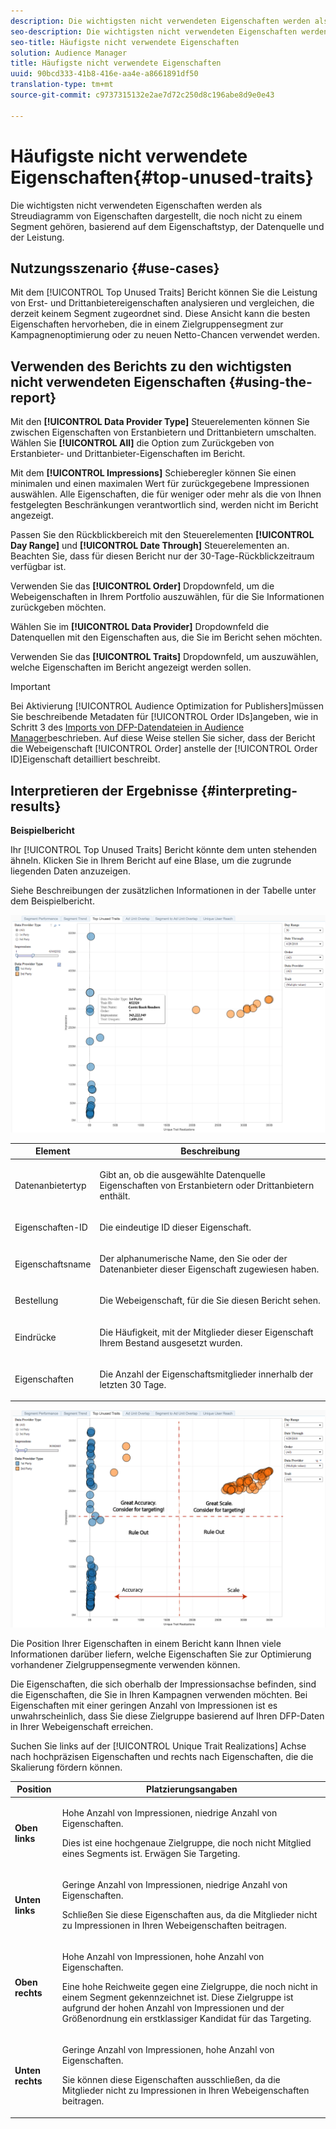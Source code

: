 ```yaml
---
description: Die wichtigsten nicht verwendeten Eigenschaften werden als Streudiagramm von Eigenschaften dargestellt, die noch nicht zu einem Segment gehören, basierend auf dem Eigenschaftstyp, der Datenquelle und der Leistung.
seo-description: Die wichtigsten nicht verwendeten Eigenschaften werden als Streudiagramm von Eigenschaften dargestellt, die noch nicht zu einem Segment gehören, basierend auf dem Eigenschaftstyp, der Datenquelle und der Leistung.
seo-title: Häufigste nicht verwendete Eigenschaften
solution: Audience Manager
title: Häufigste nicht verwendete Eigenschaften
uuid: 90bcd333-41b8-416e-aa4e-a8661891df50
translation-type: tm+mt
source-git-commit: c9737315132e2ae7d72c250d8c196abe8d9e0e43

---
```



# Häufigste nicht verwendete Eigenschaften{#top-unused-traits}

Die wichtigsten nicht verwendeten Eigenschaften werden als Streudiagramm von Eigenschaften dargestellt, die noch nicht zu einem Segment gehören, basierend auf dem Eigenschaftstyp, der Datenquelle und der Leistung.

## Nutzungsszenario {#use-cases}

Mit dem [!UICONTROL Top Unused Traits] Bericht können Sie die Leistung von Erst- und Drittanbietereigenschaften analysieren und vergleichen, die derzeit keinem Segment zugeordnet sind. Diese Ansicht kann die besten Eigenschaften hervorheben, die in einem Zielgruppensegment zur Kampagnenoptimierung oder zu neuen Netto-Chancen verwendet werden.

## Verwenden des Berichts zu den wichtigsten nicht verwendeten Eigenschaften {#using-the-report}

Mit den **[!UICONTROL Data Provider Type]** Steuerelementen können Sie zwischen Eigenschaften von Erstanbietern und Drittanbietern umschalten. Wählen Sie **[!UICONTROL All]** die Option zum Zurückgeben von Erstanbieter- und Drittanbieter-Eigenschaften im Bericht.

Mit dem **[!UICONTROL Impressions]** Schieberegler können Sie einen minimalen und einen maximalen Wert für zurückgegebene Impressionen auswählen. Alle Eigenschaften, die für weniger oder mehr als die von Ihnen festgelegten Beschränkungen verantwortlich sind, werden nicht im Bericht angezeigt.

Passen Sie den Rückblickbereich mit den Steuerelementen **[!UICONTROL Day Range]** und **[!UICONTROL Date Through]** Steuerelementen an. Beachten Sie, dass für diesen Bericht nur der 30-Tage-Rückblickzeitraum verfügbar ist.

Verwenden Sie das **[!UICONTROL Order]** Dropdownfeld, um die Webeigenschaften in Ihrem Portfolio auszuwählen, für die Sie Informationen zurückgeben möchten.

Wählen Sie im **[!UICONTROL Data Provider]** Dropdownfeld die Datenquellen mit den Eigenschaften aus, die Sie im Bericht sehen möchten.

Verwenden Sie das **[!UICONTROL Traits]** Dropdownfeld, um auszuwählen, welche Eigenschaften im Bericht angezeigt werden sollen.

>[!IMPORTANT]
>
>Bei Aktivierung [!UICONTROL Audience Optimization for Publishers]müssen Sie beschreibende Metadaten für [!UICONTROL Order IDs]angeben, wie in Schritt 3 des [Imports von DFP-Datendateien in Audience Manager](../../../reporting/audience-optimization-reports/aor-publishers/import-dfp.md)beschrieben. Auf diese Weise stellen Sie sicher, dass der Bericht die Webeigenschaft [!UICONTROL Order] anstelle der [!UICONTROL Order ID]Eigenschaft detailliert beschreibt.

## Interpretieren der Ergebnisse {#interpreting-results}

**Beispielbericht**

Ihr [!UICONTROL Top Unused Traits] Bericht könnte dem unten stehenden ähneln. Klicken Sie in Ihrem Bericht auf eine Blase, um die zugrunde liegenden Daten anzuzeigen.

Siehe Beschreibungen der zusätzlichen Informationen in der Tabelle unter dem Beispielbericht.

![](assets/publisher_unused_traits.png)

<table id="table_AFE2540583C34835B04584693ADFD26A"> 
 <thead> 
  <tr> 
   <th colname="col1" class="entry"> Element </th> 
   <th colname="col2" class="entry"> Beschreibung </th> 
  </tr>
 </thead>
 <tbody> 
  <tr> 
   <td colname="col1"> <p><span class="wintitle"> Datenanbietertyp</span> </p> </td> 
   <td colname="col2"> <p>Gibt an, ob die ausgewählte Datenquelle Eigenschaften von Erstanbietern oder Drittanbietern enthält. </p> </td> 
  </tr> 
  <tr> 
   <td colname="col1"> <p><span class="wintitle"> Eigenschaften-ID</span> </p> </td> 
   <td colname="col2"> <p>Die eindeutige ID dieser Eigenschaft. </p> </td> 
  </tr> 
  <tr> 
   <td colname="col1"> <p><span class="wintitle"> Eigenschaftsname</span> </p> </td> 
   <td colname="col2"> <p>Der alphanumerische Name, den Sie oder der Datenanbieter dieser Eigenschaft zugewiesen haben. </p> </td> 
  </tr> 
  <tr> 
   <td colname="col1"> <p><span class="wintitle"> Bestellung</span> </p> </td> 
   <td colname="col2"> <p>Die Webeigenschaft, für die Sie diesen Bericht sehen. </p> </td> 
  </tr> 
  <tr> 
   <td colname="col1"> <p><span class="wintitle"> Eindrücke</span> </p> </td> 
   <td colname="col2"> <p>Die Häufigkeit, mit der Mitglieder dieser Eigenschaft Ihrem Bestand ausgesetzt wurden. </p> </td> 
  </tr> 
  <tr> 
   <td colname="col1"> <p><span class="wintitle"> Eigenschaften</span> </p> </td> 
   <td colname="col2"> <p>Die Anzahl der Eigenschaftsmitglieder innerhalb der letzten 30 Tage. </p> </td> 
  </tr> 
 </tbody> 
</table>

![](assets/publisher_unused_traits_final.png)

Die Position Ihrer Eigenschaften in einem Bericht kann Ihnen viele Informationen darüber liefern, welche Eigenschaften Sie zur Optimierung vorhandener Zielgruppensegmente verwenden können.

Die Eigenschaften, die sich oberhalb der Impressionsachse befinden, sind die Eigenschaften, die Sie in Ihren Kampagnen verwenden möchten. Bei Eigenschaften mit einer geringen Anzahl von Impressionen ist es unwahrscheinlich, dass Sie diese Zielgruppe basierend auf Ihren DFP-Daten in Ihrer Webeigenschaft erreichen.

Suchen Sie links auf der [!UICONTROL Unique Trait Realizations] Achse nach hochpräzisen Eigenschaften und rechts nach Eigenschaften, die die Skalierung fördern können.

<table id="table_A29253B30DFA4CD7B3B7C320DE0BDEA4"> 
 <thead> 
  <tr> 
   <th colname="col1" class="entry"> Position </th> 
   <th colname="col2" class="entry"> Platzierungsangaben </th> 
  </tr> 
 </thead>
 <tbody> 
  <tr> 
   <td colname="col1"> <p> <b>Oben links</b> </p> </td> 
   <td colname="col2"> <p>Hohe Anzahl von Impressionen, niedrige Anzahl von Eigenschaften. </p> <p>Dies ist eine hochgenaue Zielgruppe, die noch nicht Mitglied eines Segments ist. Erwägen Sie Targeting. </p> </td> 
  </tr> 
  <tr> 
   <td colname="col1"> <p> <b>Unten links</b> </p> </td> 
   <td colname="col2"> <p>Geringe Anzahl von Impressionen, niedrige Anzahl von Eigenschaften. </p> <p> Schließen Sie diese Eigenschaften aus, da die Mitglieder nicht zu Impressionen in Ihren Webeigenschaften beitragen. </p> </td> 
  </tr> 
  <tr> 
   <td colname="col1"> <p> <b>Oben rechts</b> </p> </td> 
   <td colname="col2"> <p>Hohe Anzahl von Impressionen, hohe Anzahl von Eigenschaften. </p> <p>Eine hohe Reichweite gegen eine Zielgruppe, die noch nicht in einem Segment gekennzeichnet ist. Diese Zielgruppe ist aufgrund der hohen Anzahl von Impressionen und der Größenordnung ein erstklassiger Kandidat für das Targeting. </p> </td> 
  </tr> 
  <tr> 
   <td colname="col1"> <p> <b>Unten rechts</b> </p> </td> 
   <td colname="col2"> <p>Geringe Anzahl von Impressionen, hohe Anzahl von Eigenschaften. </p> <p> Sie können diese Eigenschaften ausschließen, da die Mitglieder nicht zu Impressionen in Ihren Webeigenschaften beitragen. </p> </td> 
  </tr> 
 </tbody> 
</table>
